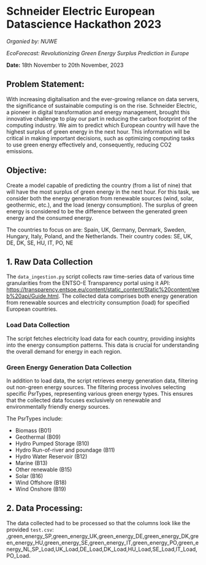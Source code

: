 # Schneider Electric European Datascience Hackathon 2023

*Organied by: NUWE*

*EcoForecast: Revolutionizing Green Energy Surplus Prediction in Europe*

**Date:** 18th November to 20th November, 2023

## **Problem Statement:** 
With increasing digitalisation and the ever-growing reliance on data servers, the significance of sustainable computing is on the rise. Schneider Electric, a pioneer in digital transformation and energy management, brought this innovative challenge to play our part in reducing the carbon footprint of the computing industry. We aim to predict which European country will have the highest surplus of green energy in the next hour. This information will be critical in making important decisions, such as optimizing computing tasks to use green energy effectively and, consequently, reducing CO2 emissions.

## **Objective:** 
Create a model capable of predicting the country (from a list of nine) that will have the most surplus of green energy in the next hour. For this task, we consider both the energy generation from renewable sources (wind, solar, geothermic, etc.), and the load (energy consumption). The surplus of green energy is considered to be the difference between the generated green energy and the consumed energy.

The countries to focus on are: Spain, UK, Germany, Denmark, Sweden, Hungary, Italy, Poland, and the Netherlands.
Their country codes: SE, UK, DE, DK, SE, HU, IT, PO, NE


## 1. **Raw Data Collection**

The `data_ingestion.py` script collects raw time-series data of various time granularities from the ENTSO-E Transparency portal using it API: https://transparency.entsoe.eu/content/static_content/Static%20content/web%20api/Guide.html. The collected data comprises both energy generation from renewable sources and electricity consumption (load) for specified European countries.

### Load Data Collection
The script fetches electricity load data for each country, providing insights into the energy consumption patterns. This data is crucial for understanding the overall demand for energy in each region.

### Green Energy Generation Data Collection
In addition to load data, the script retrieves energy generation data, filtering out non-green energy sources. The filtering process involves selecting specific PsrTypes, representing various green energy types. This ensures that the collected data focuses exclusively on renewable and environmentally friendly energy sources. 

The PsrTypes include: 
- Biomass (B01)
- Geothermal (B09)
- Hydro Pumped Storage (B10)
- Hydro Run-of-river and poundage (B11)
- Hydro Water Reservoir (B12)
- Marine (B13)
- Other renewable (B15)
- Solar (B16)
- Wind Offshore (B18)
- Wind Onshore (B19)


## 2. **Data Processing:** 
The data collected had to be processed so that the columns look like the provided `test.csv`:
,green_energy_SP,green_energy_UK,green_energy_DE,green_energy_DK,green_energy_HU,green_energy_SE,green_energy_IT,green_energy_PO,green_energy_NL,SP_Load,UK_Load,DE_Load,DK_Load,HU_Load,SE_Load,IT_Load,PO_Load.

